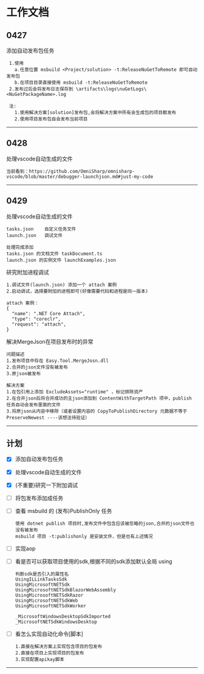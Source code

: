 # 工作文档

## 0427

添加自动发布包任务

 ~~~text
  1.使用 
    a.任意位置 msbuild <Project/solution> -t:ReleaseNuGetToRemote 即可自动发布包
    b.在项目目录直接使用 msbuild -t:ReleaseNuGetToRemote
  2.发布过后会将发布日志保存到 \artifacts\logs\nuGetLogs\<NuGetPackageName>.log

  注:
    1.使用解决方案[solution]发布包,会将解决方案中所有会生成包的项目都发布
    2.使用项目发布包自会发布当前项目
  ~~~

---

## 0428

处理vscode自动生成的文件

  ~~~text
  当前看到：https://github.com/OmniSharp/omnisharp-vscode/blob/master/debugger-launchjson.md#just-my-code
  ~~~

---

## 0429

处理vscode自动生成的文件

  ~~~text
  tasks.json    自定义任务文件
  launch.json   调试文件

  处理完成添加 
  tasks.json 的文档文件 taskDocument.ts
  launch.json 的实例文件 launchExamples.json
  ~~~

研究附加进程调试

  ~~~text
  1.调试文件(launch.json) 添加一个 attach 案例
  2.启动调试，选择要附加的进程即可(好像需要代码和进程是同一版本)

  attach 案例：
  {
    "name": ".NET Core Attach",
    "type": "coreclr",
    "request": "attach",
  }
  ~~~

解决MergeJson在项目发布时的异常

  ~~~text
  问题描述
  1.发布项目中存在 Easy.Tool.MergeJosn.dll
  2.合并的json文件没有被发布
  3.原json被发布

  解决方案
  1.在包引用上添加 ExcludeAssets="runtime" ，标记排除资产
  2.在合并json后将合并成功的主json添加到 ContentWithTargetPath 项中，publish 任务自动会发布里面的文件
  3.将原json从内容中移除（或者设置内容的 CopyToPublishDirectory 元数据不等于 PreserveNewest ----该想法待验证）
  ~~~

---

## 计划

- [x] 添加自动发布包任务
- [x] 处理vscode自动生成的文件
- [x] (不重要)研究一下附加调试
- [ ] 将包发布添加成任务
- [ ] 查看 msbuild 的 (发布)PublishOnly 任务

  ~~~text
  使用 dotnet publish 项目时,发布文件中包含应该被忽略的json,合并的json文件也没有被发布  
  msbuild 项目 -t:publishonly 是安装文件，但是也有上述情况
  ~~~

- [ ] 实现aop
- [ ] 看是否可以获取项目使用的sdk,根据不同的sdk添加默认全局 using

  ~~~text
  判断sdk是否引入的属性名
  UsingILLinkTasksSdk
  UsingMicrosoftNETSdk
  UsingMicrosoftNETSdkBlazorWebAssembly
  UsingMicrosoftNETSdkRazor
  UsingMicrosoftNETSdkWeb
  UsingMicrosoftNETSdkWorker

  _MicrosoftWindowsDesktopSdkImported
  _MicrosoftNETSdkWindowsDesktop
  ~~~

- [ ] 看怎么实现自动化命令[脚本]

  ~~~text
  1.直接在解决方案上实现包含项目的包发布
  2.直接在项目上实现项目的包发布
  3.实现配置apikay脚本
  ~~~

---
